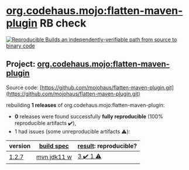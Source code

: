 [org.codehaus.mojo:flatten-maven-plugin](https://search.maven.org/artifact/org.codehaus.mojo/flatten-maven-plugin/) RB check
=======

[![Reproducible Builds](https://reproducible-builds.org/images/logos/rb.svg) an independently-verifiable path from source to binary code](https://reproducible-builds.org/)

## Project: [org.codehaus.mojo:flatten-maven-plugin](https://search.maven.org/artifact/org.codehaus.mojo/flatten-maven-plugin/)

Source code: [https://github.com/mojohaus/flatten-maven-plugin.git](https://github.com/mojohaus/flatten-maven-plugin.git)

rebuilding **1 releases** of org.codehaus.mojo:flatten-maven-plugin:
- **0** releases were found successfully **fully reproducible** (100% reproducible artifacts :heavy_check_mark:),
- 1 had issues (some unreproducible artifacts :warning:):

| version | [build spec](BUILDSPEC.md) | [result](https://reproducible-builds.org/docs/jvm/): reproducible? |
| -- | --------- | ------ |
| [1.2.7](https://search.maven.org/artifact/org.codehaus.mojo/flatten-maven-plugin/1.2.7/pom) | [mvn jdk11 w](flatten-maven-plugin-1.2.7.buildspec) | [3 :heavy_check_mark:  1 :warning:](flatten-maven-plugin-1.2.7.buildcompare) |
